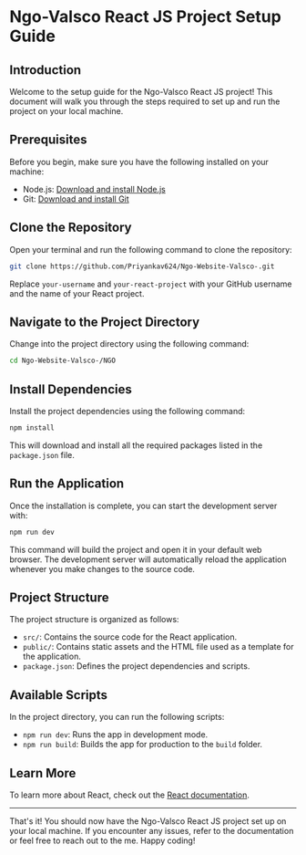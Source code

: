 # Ngo-Valsco React JS Project Setup Guide

## Introduction

Welcome to the setup guide for the Ngo-Valsco React JS project! This document will walk you through the steps required to set up and run the project on your local machine.

## Prerequisites

Before you begin, make sure you have the following installed on your machine:

- Node.js: [Download and install Node.js](https://nodejs.org/)
- Git: [Download and install Git](https://git-scm.com/)

## Clone the Repository

Open your terminal and run the following command to clone the repository:

```bash
git clone https://github.com/Priyankav624/Ngo-Website-Valsco-.git
```

Replace `your-username` and `your-react-project` with your GitHub username and the name of your React project.

## Navigate to the Project Directory

Change into the project directory using the following command:

```bash
cd Ngo-Website-Valsco-/NGO
```

## Install Dependencies

Install the project dependencies using the following command:

```bash
npm install
```

This will download and install all the required packages listed in the `package.json` file.

## Run the Application

Once the installation is complete, you can start the development server with:

```bash
npm run dev
```

This command will build the project and open it in your default web browser. The development server will automatically reload the application whenever you make changes to the source code.

## Project Structure

The project structure is organized as follows:

- `src/`: Contains the source code for the React application.
- `public/`: Contains static assets and the HTML file used as a template for the application.
- `package.json`: Defines the project dependencies and scripts.

## Available Scripts

In the project directory, you can run the following scripts:

- `npm run dev`: Runs the app in development mode.
- `npm run build`: Builds the app for production to the `build` folder.

## Learn More

To learn more about React, check out the [React documentation](https://reactjs.org/).

---

That's it! You should now have the Ngo-Valsco React JS project set up on your local machine. If you encounter any issues, refer to the documentation or feel free to reach out to the me. Happy coding!

